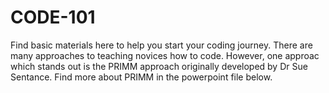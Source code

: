 # CODE-101
Find basic materials here to help you start your coding journey.
There are many approaches to teaching novices how to code. However, one approac which stands out is the PRIMM approach originally developed by Dr Sue Sentance.
Find more about PRIMM in the powerpoint file below.
